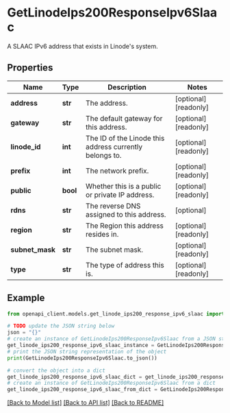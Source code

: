 # GetLinodeIps200ResponseIpv6Slaac

A SLAAC IPv6 address that exists in Linode's system.

## Properties

Name | Type | Description | Notes
------------ | ------------- | ------------- | -------------
**address** | **str** | The address. | [optional] [readonly] 
**gateway** | **str** | The default gateway for this address. | [optional] [readonly] 
**linode_id** | **int** | The ID of the Linode this address currently belongs to. | [optional] [readonly] 
**prefix** | **int** | The network prefix. | [optional] [readonly] 
**public** | **bool** | Whether this is a public or private IP address. | [optional] [readonly] 
**rdns** | **str** | The reverse DNS assigned to this address. | [optional] 
**region** | **str** | The Region this address resides in. | [optional] [readonly] 
**subnet_mask** | **str** | The subnet mask. | [optional] [readonly] 
**type** | **str** | The type of address this is. | [optional] [readonly] 

## Example

```python
from openapi_client.models.get_linode_ips200_response_ipv6_slaac import GetLinodeIps200ResponseIpv6Slaac

# TODO update the JSON string below
json = "{}"
# create an instance of GetLinodeIps200ResponseIpv6Slaac from a JSON string
get_linode_ips200_response_ipv6_slaac_instance = GetLinodeIps200ResponseIpv6Slaac.from_json(json)
# print the JSON string representation of the object
print(GetLinodeIps200ResponseIpv6Slaac.to_json())

# convert the object into a dict
get_linode_ips200_response_ipv6_slaac_dict = get_linode_ips200_response_ipv6_slaac_instance.to_dict()
# create an instance of GetLinodeIps200ResponseIpv6Slaac from a dict
get_linode_ips200_response_ipv6_slaac_from_dict = GetLinodeIps200ResponseIpv6Slaac.from_dict(get_linode_ips200_response_ipv6_slaac_dict)
```
[[Back to Model list]](../README.md#documentation-for-models) [[Back to API list]](../README.md#documentation-for-api-endpoints) [[Back to README]](../README.md)


